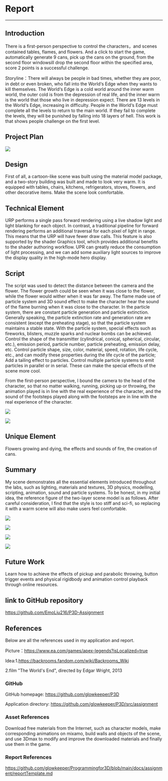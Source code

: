 # Report
---
## Introduction
There is a first-person perspective to control the characters，and scenes contained tables, flames, and flowers.   And a click to start the game, automatically generate 9 cans, pick up the cans on the ground, from the second floor windowsill drop the second floor within the specified area, score 2 points is a successful challenge.

Storyline：There will always be people in bad times, whether they are poor, in debt or even broken, who fall into the World‘s Edge when they wants to kill themselves. 
The World‘s Edge is a cold world around the inner warm world, the outer cold is from the depression of real life, and the inner warm is the world that those who live in depression expect.
There are 13 levels in the World‘s Edge, increasing in difficulty. People in the World‘s Edge must complete all the levels to return to the main world. If they fail to complete the levels, they will be punished by falling into 18 layers of hell.
This work is that shows people challenge on the first level.

## Project Plan

![](./images/202300002345.jpg)

## Design

First of all, a cartoon-like scene was built using the material model package, and a two-story building was built and made to look very warm.  It is equipped with tables, chairs, kitchens, refrigerators, stoves, flowers, and other decorative items.  Make the scene look comfortable.

## Technical Element

URP performs a single pass forward rendering using a live shadow light and light blanking for each object.  In contrast, a traditional pipeline for forward rendering performs an additional traversal for each pixel of light in range.  This means that the URP will have fewer draw calls.  This feature is also supported by the shader Graphics tool, which provides additional benefits to the shader authoring workflow.  UPR can greatly reduce the consumption of light processing, and we can add some auxiliary light sources to improve the display quality in the high-mode hero display.

## Script

The script was used to detect the distance between the camera and the flower. The flower growth could be seen when it was close to the flower, while the flower would wither when it was far away. The flame made use of particle system and 3D sound effect to make the character hear the sound of the flame burning when it was close to the character. In the particle system, there are constant particle generation and particle extinction. Generally speaking, the particle extinction rate and generation rate are consistent (except the preheating stage), so that the particle system maintains a stable state. With the particle system, special effects such as fireworks, blisters, muzzle sparks and nuclear bombs can be achieved. Control the shape of the transmitter (cylindrical, conical, spherical, circular, etc.), emission period, particle number, particle preheating, emission delay, etc. Control particle shape, size, color, material, speed, rotation, life cycle, etc., and can modify these properties during the life cycle of the particle; Add a tailing effect to particles. Control multiple particle systems to emit particles in parallel or in serial. These can make the special effects of the scene more cool.

From the first-person perspective, I bound the camera to the head of the character, so that no matter walking, running, picking up or throwing, the animation played is in line with the real experience of the character, and the sound of the footsteps played along with the footsteps are in line with the real experience of the character.

![](./images/20230111190936.png)

![](./images/20230111205324.png)

## Unique Element

Flowers growing and dying, the effects and sounds of fire, the creation of cans.

## Summary

My scene demonstrates all the essential elements introduced throughout the labs, such as lighting, materials and textures, 3D physics, modelling, scripting, animation, sound and particle systems. To be honest, in my initial idea, the reference figure of the two-layer scene model is as follows. After careful consideration, I find that the style is too stiff and sci-fi, so replacing it with a warm scene will also make users feel comfortable.

![](./images/113744xvqa678606qaxv0j.jpg)

![](./images/A3H}IQF8JUQ}4WDPDN0WYUW.png)

![](./images/202300001234.png)

![](./images/20230112122144.jpg)

## Future Work

Learn how to achieve the effects of pickup and parabolic throwing, button trigger events and physical rigidbody and animation control playback through online resources.

## link to GitHub repository

https://github.com/EmoLiu216/P3D-Assignment

## References

Below are all the references used in my application and report.

Picture：https://www.ea.com/games/apex-legends?isLocalized=true

Idea:1.https://backrooms.fandom.com/wiki/Backrooms_Wiki

2.film "The World's End", directed by Edgar Wright, 2013


### GitHub

GitHub homepage: https://github.com/glowkeeper/P3D

Application directory: https://github.com/glowkeeper/P3D/src/assignment

### Asset References

Download free materials from the Internet, such as character models, make corresponding animations on mixamo, build walls and objects of the scene, and use 3Dmax to modify and improve the downloaded materials and finally use them in the game.

### Report References
https://github.com/glowkeeper/Programmingfor3D/blob/main/docs/assignment/reportTemplate.md

